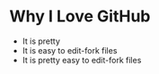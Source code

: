 # Why I Love GitHub

* It is pretty
* It is easy to edit-fork files 
* It is pretty easy to edit-fork files